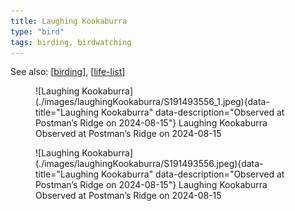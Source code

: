```yaml
---
title: Laughing Kookaburra
type: "bird"
tags: birding, birdwatching
---
```


See also: [[birding]], [[life-list]]


<figure markdown id="1">
  ![Laughing Kookaburra](./images/laughingKookaburra/S191493556_1.jpeg){data-title="Laughing Kookaburra" data-description="Observed at Postman’s Ridge on 2024-08-15"}
  <caption>Laughing Kookaburra<br />Observed at Postman’s Ridge on 2024-08-15</caption>
</figure>

<figure markdown id="2">
  ![Laughing Kookaburra](./images/laughingKookaburra/S191493556.jpeg){data-title="Laughing Kookaburra" data-description="Observed at Postman’s Ridge on 2024-08-15"}
  <caption>Laughing Kookaburra<br />Observed at Postman’s Ridge on 2024-08-15</caption>
</figure>

[//begin]: # "Autogenerated link references for markdown compatibility"
[birding]: birding "Birding"
[life-list]: life-list "Life list"
[//end]: # "Autogenerated link references"